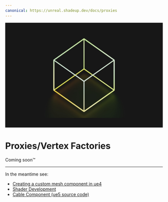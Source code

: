 ```yaml
---
canonical: https://unreal.shadeup.dev/docs/proxies
---
```


![Wireframe cube](img/proxy.jpg)

# Proxies/Vertex Factories

Coming soon™

---

In the meantime see:

- [Creating a custom mesh component in ue4](https://medium.com/realities-io/creating-a-custom-mesh-component-in-ue4-part-1-an-in-depth-explanation-of-vertex-factories-4a6fd9fd58f2)
- [Shader Development](https://docs.unrealengine.com/4.27/en-US/ProgrammingAndScripting/Rendering/ShaderDevelopment/)
- [Cable Component (ue5 source code)](https://github.com/EpicGames/UnrealEngine/blob/5.0/Engine/Plugins/Runtime/CableComponent/Source/CableComponent/Private/CableComponent.cpp)
